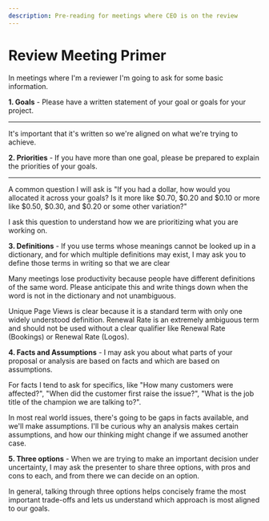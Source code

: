 ```yaml
---
description: Pre-reading for meetings where CEO is on the review
---
```


# Review Meeting Primer

In meetings where I'm a reviewer I'm going to ask for some basic information.   
  
**1. Goals** - Please have a written statement of your goal or goals for your project.   
****  
It's important that it's written so we're aligned on what we're trying to achieve.   
  
**2. Priorities** - If you have more than one goal, please be prepared to explain the priorities of your goals.   
****  
A common question I will ask is "If you had a dollar, how would you allocated it across your goals? Is it more like $0.70, $0.20 and $0.10 or more like $0.50, $0.30, and $0.20 or some other variation?"   
  
I ask this question to understand how we are prioritizing what you are working on.

**3. Definitions** - If you use terms whose meanings cannot be looked up in a dictionary, and for which multiple definitions may exist, I may ask you to define those terms in writing so that we are clear 

Many meetings lose productivity because people have different definitions of the same word. Please anticipate this and write things down when the word is not in the dictionary and not unambiguous. 

Unique Page Views is clear because it is a standard term with only one widely understood definition. Renewal Rate is an extremely ambiguous term and should not be used without a clear qualifier like Renewal Rate \(Bookings\) or Renewal Rate \(Logos\). 

**4. Facts and Assumptions** - I may ask you about what parts of your proposal or analysis are based on facts and which are based on assumptions.   
  
For facts I tend to ask for specifics, like "How many customers were affected?", "When did the customer first raise the issue?", "What is the job title of the champion we are talking to?". 

In most real world issues, there's going to be gaps in facts available, and we'll make assumptions. I'll be curious why an analysis makes certain assumptions, and how our thinking might change if we assumed another case. 

**5. Three options** - When we are trying to make an important decision under uncertainty, I may ask the presenter to share three options, with pros and cons to each, and from there we can decide on an option. 

In general, talking through three options helps concisely frame the most important trade-offs and lets us understand which approach is most aligned to our goals.



  


